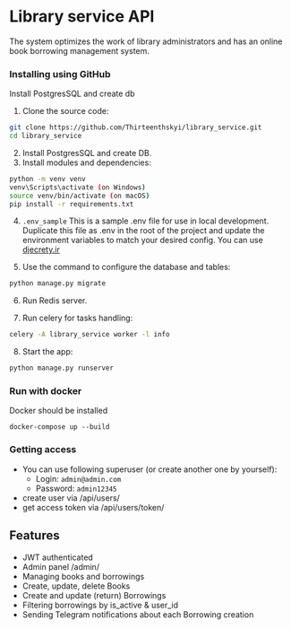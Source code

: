 # Library service API

The system optimizes the work of library administrators and has an online book borrowing management system.

### Installing using GitHub

Install PostgresSQL and create db

1. Clone the source code:

```bash
git clone https://github.com/Thirteenthskyi/library_service.git
cd library_service
```

2. Install PostgresSQL and create DB.
3. Install modules and dependencies:

```bash
python -m venv venv
venv\Scripts\activate (on Windows)
source venv/bin/activate (on macOS)
pip install -r requirements.txt
```

4. `.env_sample`
   This is a sample .env file for use in local development.
   Duplicate this file as .env in the root of the project
   and update the environment variables to match your
   desired config. You can use [djecrety.ir](https://djecrety.ir/)

5. Use the command to configure the database and tables:

```bash
python manage.py migrate
```

6. Run Redis server.

7. Run celery for tasks handling:

```bash
celery -A library_service worker -l info
```

8. Start the app:

```bash
python manage.py runserver
```

### Run with docker

Docker should be installed

```commandline
docker-compose up --build
```

### Getting access

- You can use following superuser (or create another one by yourself):
    - Login: `admin@admin.com`
    - Password: `admin12345`
- create user via /api/users/
- get access token via /api/users/token/

## Features

- JWT authenticated
- Admin panel /admin/
- Managing books and borrowings
- Create, update, delete Books
- Create and update (return) Borrowings
- Filtering borrowings by is_active & user_id
- Sending Telegram notifications about each Borrowing creation
